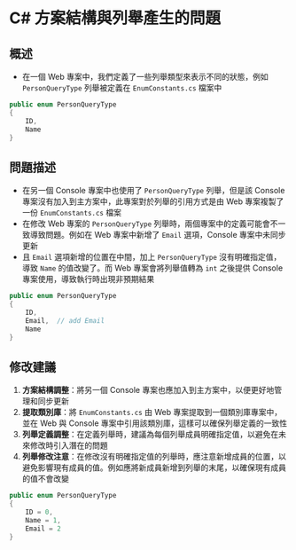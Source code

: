 # C# 方案結構與列舉產生的問題

## 概述

- 在一個 Web 專案中，我們定義了一些列舉類型來表示不同的狀態，例如 `PersonQueryType` 列舉被定義在 `EnumConstants.cs` 檔案中

```csharp
public enum PersonQueryType
{
    ID,
    Name
}
```

## 問題描述

- 在另一個 Console 專案中也使用了 `PersonQueryType` 列舉，但是該 Console 專案沒有加入到主方案中，此專案對於列舉的引用方式是由 Web 專案複製了一份 `EnumConstants.cs` 檔案
- 在修改 Web 專案的 `PersonQueryType` 列舉時，兩個專案中的定義可能會不一致導致問題。例如在 Web 專案中新增了 `Email` 選項，Console 專案中未同步更新
- 且 `Email` 選項新增的位置在中間，加上 `PersonQueryType` 沒有明確指定值，導致 `Name` 的值改變了。而 Web 專案會將列舉值轉為 `int` 之後提供 Console 專案使用，導致執行時出現非預期結果

```csharp
public enum PersonQueryType
{
    ID,
    Email,  // add Email
    Name
}
```

## 修改建議

1. **方案結構調整**：將另一個 Console 專案也應加入到主方案中，以便更好地管理和同步更新
2. **提取類別庫**：將 `EnumConstants.cs` 由 Web 專案提取到一個類別庫專案中，並在 Web 與 Console 專案中引用該類別庫，這樣可以確保列舉定義的一致性
3. **列舉定義調整**：在定義列舉時，建議為每個列舉成員明確指定值，以避免在未來修改時引入潛在的問題
4. **列舉修改注意**：在修改沒有明確指定值的列舉時，應注意新增成員的位置，以避免影響現有成員的值。例如應將新成員新增到列舉的末尾，以確保現有成員的值不會改變

```csharp
public enum PersonQueryType
{
    ID = 0,
    Name = 1,
    Email = 2
}
```
